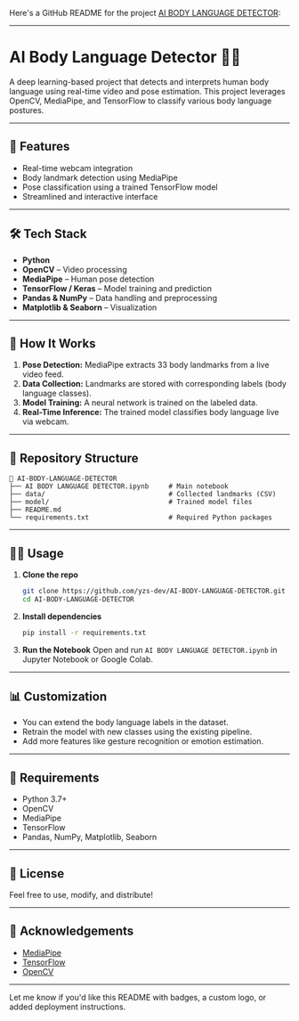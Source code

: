 Here's a GitHub README for the project [AI BODY LANGUAGE DETECTOR](https://github.com/yzs-dev/AI-BODY-LANGUAGE-DETECTOR):

---

# AI Body Language Detector 🤖🧠

A deep learning-based project that detects and interprets human body language using real-time video and pose estimation. This project leverages OpenCV, MediaPipe, and TensorFlow to classify various body language postures.

---

## 🚀 Features

* Real-time webcam integration
* Body landmark detection using MediaPipe
* Pose classification using a trained TensorFlow model
* Streamlined and interactive interface

---

## 🛠️ Tech Stack

* **Python**
* **OpenCV** – Video processing
* **MediaPipe** – Human pose detection
* **TensorFlow / Keras** – Model training and prediction
* **Pandas & NumPy** – Data handling and preprocessing
* **Matplotlib & Seaborn** – Visualization

---

## 🧪 How It Works

1. **Pose Detection:** MediaPipe extracts 33 body landmarks from a live video feed.
2. **Data Collection:** Landmarks are stored with corresponding labels (body language classes).
3. **Model Training:** A neural network is trained on the labeled data.
4. **Real-Time Inference:** The trained model classifies body language live via webcam.

---

## 📂 Repository Structure

```
📁 AI-BODY-LANGUAGE-DETECTOR
├── AI BODY LANGUAGE DETECTOR.ipynb     # Main notebook
├── data/                               # Collected landmarks (CSV)
├── model/                              # Trained model files
├── README.md
└── requirements.txt                    # Required Python packages
```

---

## 🧑‍💻 Usage

1. **Clone the repo**

   ```bash
   git clone https://github.com/yzs-dev/AI-BODY-LANGUAGE-DETECTOR.git
   cd AI-BODY-LANGUAGE-DETECTOR
   ```

2. **Install dependencies**

   ```bash
   pip install -r requirements.txt
   ```

3. **Run the Notebook**
   Open and run `AI BODY LANGUAGE DETECTOR.ipynb` in Jupyter Notebook or Google Colab.

---

## 📊 Customization

* You can extend the body language labels in the dataset.
* Retrain the model with new classes using the existing pipeline.
* Add more features like gesture recognition or emotion estimation.

---

## 📎 Requirements

* Python 3.7+
* OpenCV
* MediaPipe
* TensorFlow
* Pandas, NumPy, Matplotlib, Seaborn

---

## 📜 License


Feel free to use, modify, and distribute!

---

## 🙌 Acknowledgements

* [MediaPipe](https://mediapipe.dev/)
* [TensorFlow](https://www.tensorflow.org/)
* [OpenCV](https://opencv.org/)

---

Let me know if you'd like this README with badges, a custom logo, or added deployment instructions.
